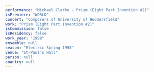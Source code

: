 ```yaml
---
performance: "Michael Clarke - Prism (Eight Part Invention #2)"
isPremiere: "WORLD"
concert: "Composers of University of Huddersfield"
work: "Prism (Eight Part Invention #2)"
isCommission: false
isResidency: false
work_year: "1998"
ensemble: null
season: "Electric Spring 1998"
venue: "St-Paul's Hall"
person: null
country: null
---
```



